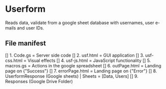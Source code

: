 # Userform

Reads data, validate from a google sheet database with usernames, user e-mails and user IDs. 

## File manifest

[] 1. Code.gs = Server side code
[] 2. usf.html = GUI application
[] 3. usf-css.html = Visual effects
[] 4. usf-js.html =  JavaScript functionality
[] 5. macros.gs = Actions in the google spreadsheet
[] 6. outPage.html = Landing page on {"Success"}
[] 7. errorPage.html = Landing page on {"Error"}
[] 8. UserformResponse (Google sheets) | Sheets = [Data, Users]
[] 9. Responses (Google Drive Folder)
